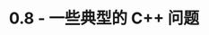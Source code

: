 ---
title: 0.8 - 一些典型的 C++ 问题
alias: 0.8 - 一些典型的 C++ 问题
origin: /a-few-common-cpp-problems/
origin_title: 0.8 — A few common C++ problems
time: 2022-2-8
type: translation
tags:
- setup
---